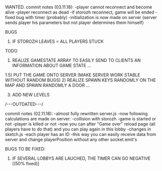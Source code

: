 WANTED.
commit notes (03.11.18):
-player cannot reconnect and become alive
-player reconnect as dead
-if storozh reconnect, game will be ended
-fixed bug with timer (probably)
-initialization is now made on server
 (server sends player his parameters but not player determines them himself)

BUGS
1) IF STOROZH LEAVES = ALL PLAYERS STUCK

TODO
1) REALIZE GAMESTATE ARRAY TO EASILY SEND TO CLIENTS AN INFORMATION ABOUT GAME STATE
...

1.5) PUT THE GAME ONTO SERVER (MAKE SERVER WORK STABLE WITHOUT RANDOM BUGS)
2) REALIZE SPAWN KEYS RANDOMLY ON THE MAP AND SPAWN RANDOMLY A DOOR
...

3) ADD NEW LEVELS


/---OUTDATED---/

commit notes (02.11.18):
-almost fully rewritten server.js
  -now following calculations are made on server:
    -collision with storozh
    -game is started or not
    -player is killed or not
  -now you can after "Game over" reload page (all players have to do that) and you can play again in this lobby
-changes in sketch.js
  -each player has an ID
  -this way you can easily receive data from server and change playerPosition without
    any other socket.emit's

BUGS TO BE FIXED:
1) IF SEVERAL LOBBYS ARE LAUCHED, THE TIMER CAN GO NEGATIVE [(50% fixed)]
